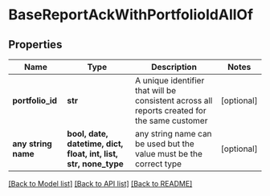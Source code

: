 # BaseReportAckWithPortfolioIdAllOf


## Properties
Name | Type | Description | Notes
------------ | ------------- | ------------- | -------------
**portfolio_id** | **str** | A unique identifier that will be consistent across all reports created for the same customer | [optional] 
**any string name** | **bool, date, datetime, dict, float, int, list, str, none_type** | any string name can be used but the value must be the correct type | [optional]

[[Back to Model list]](../README.md#documentation-for-models) [[Back to API list]](../README.md#documentation-for-api-endpoints) [[Back to README]](../README.md)


